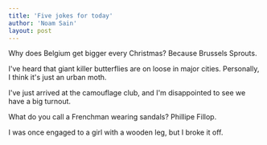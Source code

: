 ```yaml
---
title: 'Five jokes for today'
author: 'Noam Sain'
layout: post
---
```


Why does Belgium get bigger every Christmas? Because Brussels Sprouts.

I've heard that giant killer butterflies are on loose in major cities. Personally, I think it's just an urban moth.

I've just arrived at the camouflage club, and I'm disappointed to see we have a big turnout.

What do you call a Frenchman wearing sandals? Phillipe Fillop.

I was once engaged to a girl with a wooden leg, but I broke it off.
